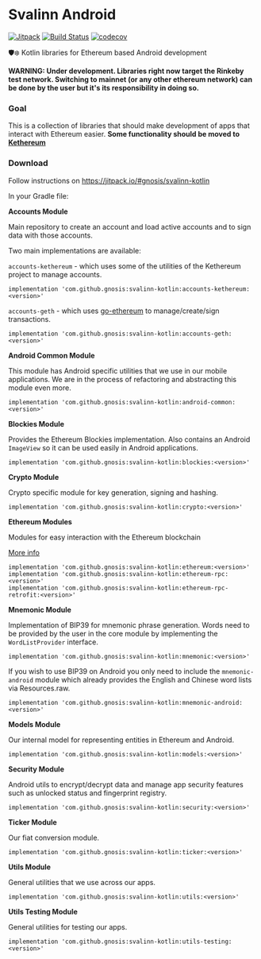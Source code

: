 # Svalinn Android

[![Jitpack](https://jitpack.io/v/gnosis/svalinn-kotlin.svg)](https://jitpack.io/#gnosis/svalinn-kotlin)
[![Build Status](https://travis-ci.org/gnosis/svalinn-kotlin.svg?branch=master)](https://travis-ci.org/gnosis/svalinn-kotlin)
[![codecov](https://codecov.io/gh/gnosis/svalinn-kotlin/branch/master/graph/badge.svg)](https://codecov.io/gh/gnosis/svalinn-kotlin)

🛡️❄️️ Kotlin libraries for Ethereum based Android development

**WARNING: Under development. Libraries right now target the Rinkeby test network. Switching to mainnet (or any other ethereum network) can be done by the user but it's its responsibility in doing so.**

### Goal

This is a collection of libraries that should make development of apps that interact with Ethereum easier. **Some functionality should be moved to [Kethereum](https://github.com/walleth/kethereum)**

### Download

Follow instructions on https://jitpack.io/#gnosis/svalinn-kotlin

In your Gradle file:

**Accounts Module**

Main repository to create an account and load active accounts and to sign data with those accounts.

Two main implementations are available:

`accounts-kethereum` - which uses some of the utilities of the Kethereum project to manage accounts.

```
implementation 'com.github.gnosis:svalinn-kotlin:accounts-kethereum:<version>'
```

`accounts-geth` - which uses [go-ethereum](https://github.com/ethereum/go-ethereum) to manage/create/sign transactions.

```
implementation 'com.github.gnosis:svalinn-kotlin:accounts-geth:<version>'
```

**Android Common Module**

This module has Android specific utilities that we use in our mobile applications. We are in the process of refactoring and abstracting this module even more.

```
implementation 'com.github.gnosis:svalinn-kotlin:android-common:<version>'
```

**Blockies Module**

Provides the Ethereum Blockies implementation. Also contains an Android `ImageView` so it can be used easily in Android applications.

```
implementation 'com.github.gnosis:svalinn-kotlin:blockies:<version>'
```

**Crypto Module**

Crypto specific module for key generation, signing and hashing.

```
implementation 'com.github.gnosis:svalinn-kotlin:crypto:<version>'
```

**Ethereum Modules**

Modules for easy interaction with the Ethereum blockchain

[More info](ethereum/README.md)

```
implementation 'com.github.gnosis:svalinn-kotlin:ethereum:<version>'
implementation 'com.github.gnosis:svalinn-kotlin:ethereum-rpc:<version>'
implementation 'com.github.gnosis:svalinn-kotlin:ethereum-rpc-retrofit:<version>'
```

**Mnemonic Module**

Implementation of BIP39 for mnemonic phrase generation. Words need to be provided by the user in the core module by implementing the `WordListProvider` interface.

```
implementation 'com.github.gnosis:svalinn-kotlin:mnemonic:<version>'
```

If you wish to use BIP39 on Android you only need to include the `mnemonic-android` module which already provides the English and Chinese word lists via Resources.raw.

```
implementation 'com.github.gnosis:svalinn-kotlin:mnemonic-android:<version>'
```

**Models Module**

Our internal model for representing entities in Ethereum and Android.

```
implementation 'com.github.gnosis:svalinn-kotlin:models:<version>'
```

**Security Module**

Android utils to encrypt/decrypt data and manage app security features such as unlocked status and fingerprint registry.

```
implementation 'com.github.gnosis:svalinn-kotlin:security:<version>'
```

**Ticker Module**

Our fiat conversion module.

```
implementation 'com.github.gnosis:svalinn-kotlin:ticker:<version>'
```

**Utils Module**

General utilities that we use across our apps.

```
implementation 'com.github.gnosis:svalinn-kotlin:utils:<version>'
```

**Utils Testing Module**

General utilities for testing our apps.

```
implementation 'com.github.gnosis:svalinn-kotlin:utils-testing:<version>'
```
